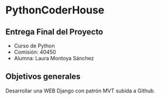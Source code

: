 # PythonCoderHouse

## Entrega Final del Proyecto  

- Curso de Python 
- Comisión: 40450
- Alumna: Laura Montoya Sánchez

## Objetivos generales

Desarrollar una WEB Django con patrón MVT subida a Github.

